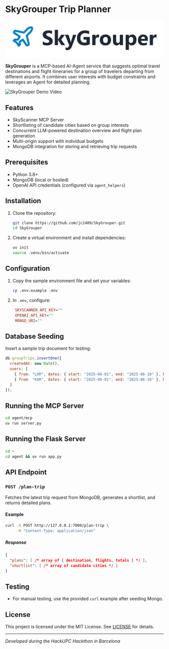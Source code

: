 # SkyGrouper Trip Planner

![SkyGrouper](./images/SkyGrouper.png)

**SkyGrouper** is a MCP-based AI-Agent service that suggests optimal travel destinations and flight itineraries for a group of travelers departing from different airports. It combines user interests with budget constraints and leverages an Agent for detailed planning.

![SkyGrouper Demo Video](https://youtu.be/NVLeeUmcm3M?si=nqAtY7XjUKKu7jq3)

## Features

* SkyScanner MCP Server
* Shortlisting of candidate cities based on group interests
* Concurrent LLM-powered destination overview and flight plan generation
* Multi-origin support with individual budgets
* MongoDB integration for storing and retrieving trip requests

## Prerequisites

* Python 3.8+
* MongoDB (local or hosted)
* OpenAI API credentials (configured via `agent_helpers`)

## Installation

1. Clone the repository:

   ```bash
   git clone https://github.com/jc2409/SkyGrouper.git
   cd SkyGrouper
   ```
2. Create a virtual environment and install dependencies:

   ```bash
   uv init
   source .venv/bin/activate
   ```

## Configuration

1. Copy the sample environment file and set your variables:

   ```bash
   cp .env.example .env
   ```
2. In `.env`, configure:

   ```ini
    SKYSCANNER_API_KEY=""
    OPENAI_API_KEY=""
    MONGO_URI=""
   ```

## Database Seeding

Insert a sample trip document for testing:

```js
db.groupTrips.insertOne({
  createdAt: new Date(),
  users: [
    { from: "LHR", dates: { start: "2025-06-01", end: "2025-06-10" }, budget: { max: 1500 }, interests: ["culture","mountain"] },
    { from: "KOR", dates: { start: "2025-06-01", end: "2025-06-10" }, budget: { max: 1500 }, interests: ["beach","party"] }
  ]
});
```

## Running the MCP Server

```bash
cd agent/mcp
uv run server.py
```

## Running the Flask Server

```bash
cd ~
cd agent && uv run app.py
```

## API Endpoint

### `POST /plan-trip`

Fetches the latest trip request from MongoDB, generates a shortlist, and returns detailed plans.

#### Example

```bash
curl -X POST http://127.0.0.1:7000/plan-trip \
     -H "Content-Type: application/json"
```

##### Response

```json
{
  "plans": [ /* array of { destination, flights, totals } */ ],
  "shortlist": [ /* array of candidate cities */ ]
}
```

## Testing

* For manual testing, use the provided `curl` example after seeding Mongo.

## License

This project is licensed under the MIT License. See [LICENSE](LICENSE) for details.

---

*Developed during the HackUPC Hackthon in Barcelona*
